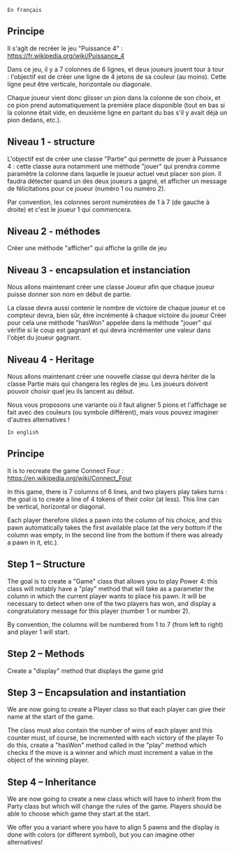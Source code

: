`En français`

## Principe

Il s'agit de recréer le jeu "Puissance 4" : https://fr.wikipedia.org/wiki/Puissance_4

Dans ce jeu, il y a 7 colonnes de 6 lignes, et deux joueurs jouent tour à tour : l'objectif est de créer une ligne de 4 jetons de sa couleur (au moins). Cette ligne peut être verticale, horizontale ou diagonale.

Chaque joueur vient donc glisser un pion dans la colonne de son choix, et ce pion prend automatiquement la première place disponible (tout en bas si la colonne était vide, en deuxième ligne en partant du bas s'il y avait déjà un pion dedans, etc.).

## Niveau 1 - structure

L'objectif est de créer une classe "Partie" qui permette de jouer à Puissance 4 : cette classe aura notamment une méthode "jouer" qui prendra comme paramètre la colonne dans laquelle le joueur actuel veut placer son pion. Il faudra détecter quand un des deux joueurs a gagné, et afficher un message de félicitations pour ce joueur (numéro 1 ou numéro 2).

Par convention, les colonnes seront numérotées de 1 à 7 (de gauche à droite) et c'est le joueur 1 qui commencera.

## Niveau 2 - méthodes

Créer une méthode "afficher" qui affiche la grille de jeu

## Niveau 3 - encapsulation et instanciation

Nous allons maintenant créer une classe Joueur afin que chaque joueur puisse donner son nom en début de partie.

La classe devra aussi contenir le nombre de victoire de chaque joueur et ce compteur devra, bien sûr, être incrémenté à chaque victoire du joueur
Créer pour cela une méthode "hasWon" appelée dans la méthode "jouer" qui vérifie si le coup est gagnant et qui devra incrémenter une valeur dans l'objet du joueur gagnant.

## Niveau 4 - Heritage

Nous allons maintenant créer une nouvelle classe qui devra hériter de la classe Partie mais qui changera les règles de jeu.
Les joueurs doivent pouvoir choisir quel jeu ils lancent au début.

Nous vous proposons une variante où il faut aligner 5 pions et l'affichage se fait avec des couleurs (ou symbole différent), mais vous pouvez imaginer d'autres alternatives !

`In english`

## Principe

It is to recreate the game Connect Four : https://en.wikipedia.org/wiki/Connect_Four

In this game, there is 7 columns of 6 lines, and two players play takes turns : the goal is to create a line of 4 tokens of their color (at less). This line can be vertical, horizontal or diagonal.

Each player therefore slides a pawn into the column of his choice, and this pawn automatically takes the first available place (at the very bottom if the column was empty, in the second line from the bottom if there was already a pawn in it, etc.).

## Step 1 – Structure

The goal is to create a "Game" class that allows you to play Power 4: this class will notably have a "play" method that will take as a parameter the column in which the current player wants to place his pawn. It will be necessary to detect when one of the two players has won, and display a congratulatory message for this player (number 1 or number 2).

By convention, the columns will be numbered from 1 to 7 (from left to right) and player 1 will start.

## Step 2 – Methods

Create a "display" method that displays the game grid

## Step 3 – Encapsulation and instantiation

We are now going to create a Player class so that each player can give their name at the start of the game.

The class must also contain the number of wins of each player and this counter must, of course, be incremented with each victory of the player
To do this, create a "hasWon" method called in the "play" method which checks if the move is a winner and which must increment a value in the object of the winning player.

## Step 4 – Inheritance

We are now going to create a new class which will have to inherit from the Party class but which will change the rules of the game.
Players should be able to choose which game they start at the start.

We offer you a variant where you have to align 5 pawns and the display is done with colors (or different symbol), but you can imagine other alternatives!